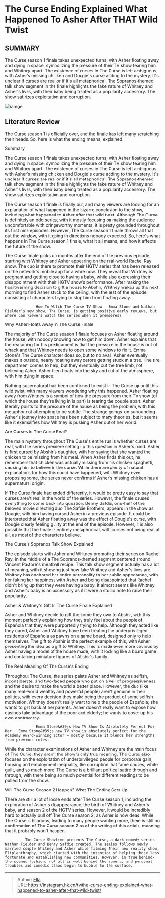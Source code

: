 # The Curse Ending Explained What Happened To Asher After THAT Wild Twist


## SUMMARY 



  The Curse season 1 finale takes unexpected turns, with Asher floating away and dying in space, symbolizing the pressure of their TV show tearing him and Whitney apart.   The existence of curses in The Curse is left ambiguous, with Asher&#39;s missing chicken and Dougie&#39;s curse adding to the mystery. It&#39;s unclear if curses are real or if it&#39;s all metaphorical.   The Sopranos-themed talk show segment in the finale highlights the fake nature of Whitney and Asher&#39;s lives, with their baby being treated as a popularity accessory. The show satirizes exploitation and corruption.  

![iamge](https://static1.srcdn.com/wordpress/wp-content/uploads/2024/01/emma-stone-as-whitney-siegel-nathan-fielder-as-asher-siegel-from-the-curse.jpg)

## Literature Review
The Curse season 1 is officially over, and the finale has left many scratching their heads. So, here is what the ending means, explained.





Summary

  The Curse season 1 finale takes unexpected turns, with Asher floating away and dying in space, symbolizing the pressure of their TV show tearing him and Whitney apart.   The existence of curses in The Curse is left ambiguous, with Asher&#39;s missing chicken and Dougie&#39;s curse adding to the mystery. It&#39;s unclear if curses are real or if it&#39;s all metaphorical.   The Sopranos-themed talk show segment in the finale highlights the fake nature of Whitney and Asher&#39;s lives, with their baby being treated as a popularity accessory. The show satirizes exploitation and corruption.  







The Curse season 1 finale is finally out, and many viewers are looking for an explanation of what happened in the bizarre conclusion to the show, including what happened to Asher after that wild twist. Although The Curse is definitely an odd series, with it mostly focusing on making the audience uncomfortable with cringeworthy moments, it is pretty grounded throughout its first nine episodes. However, The Curse season 1 finale throws all that out the window, with it going in directions nobody expected. So, here&#39;s what happens in The Curse season 1 finale, what it all means, and how it affects the future of the show.

The Curse finale picks up months after the end of the previous episode, starting with Whitney and Asher appearing on the real-world Rachel Ray show. The duo is there to promote their HGTV series that has been released on the network&#39;s mobile app for a while now. They reveal that Whitney is pregnant and getting close to having a baby, while also expressing their disappointment with their HGTV show&#39;s performance. After making the heartwarming decision to gift a house to Abshir, Whitney wakes up the next morning to find Asher stuck to the ceiling, with the rest of the episode consisting of characters trying to stop him from floating away.




                  How To Watch The Curse TV Show   Emma Stone and Nathan Fielder’s new show, The Curse, is getting positive early reviews, but where can viewers watch the series when it premieres?    


 Why Asher Floats Away In The Curse Finale 
         

The majority of The Curse season 1 finale focuses on Asher floating around the house, with nobody knowing how to get him down. Asher explains that the reasoning for his predicament is that the pressure in the house is out of whack and that Whitney needs to open some windows to fix it. Emma Stone&#39;s The Curse character does so, but to no avail. Asher eventually makes it outside, nearly floating away before getting stuck in a tree. The fire department comes to help, but they eventually cut the tree limb, not believing Asher. Asher then floats into the sky and out of the atmosphere, with him dying in space.




Nothing supernatural had been confirmed to exist in The Curse up until this wild twist, with many viewers wondering why this happened. Asher floating away from Whitney is a symbol of how the pressure from their TV show (of which the house they&#39;re living in is part) is tearing the couple apart. Asher literally points to the pressure of the house as being the problem, with this metaphor not attempting to be subtle. The strange goings-on surrounding Asher&#39;s journey into space has been subject to many theories, but it seems like it exemplifies how Whitney is pushing Asher out of her world.



 Are Curses In The Curse Real? 
          

The main mystery throughout The Curse&#39;s entire run is whether curses are real, with the series premiere setting up this question in Asher&#39;s mind. Asher is first cursed by Abshir&#39;s daughter, with her saying that she wanted the chicken to be missing from his meal. When Asher finds this out, he remembers that chicken was actually missing from his chicken spaghetti, causing him to believe in the curse. While there are plenty of natural explanations for how this could have happened, with Whitney even proposing some, the series never confirms if Asher&#39;s missing chicken has a supernatural origin.




If The Curse finale had ended differently, it would be pretty easy to say that curses aren&#39;t real in the world of the series. However, the finale causes everything to come back into question. Benny Safdie, one-half of the beloved movie directing duo The Safdie Brothers, appears in the show as Dougie, with him having cursed Asher in a previous episode. It could be interpreted that Asher floating away was the effect of Dougie&#39;s curse, with Dougie clearly feeling guilty at the end of the episode. However, it is also possible that the finale is entirely metaphorical, with curses not being real at all, as most of the characters believe.



 The Curse&#39;s Sopranos Talk Show Explained 
          

The episode starts with Asher and Whitney promoting their series on Rachel Ray, in the middle of a The Sopranos-themed segment centered around Vincent Pastore&#39;s meatball recipe. This talk show segment actually has a lot of meaning, with it showing just how fake Whitney and Asher&#39;s lives are. Whitney has anchored her entire personality to her public appearance, with her faking her happiness with Asher and being disappointed that Rachel didn&#39;t bring up that they were having a baby. It almost seems like Whitney and Asher&#39;s baby is an accessory as if it were a studio note to raise their popularity.






 Asher &amp; Whitney&#39;s Gift In The Curse Finale Explained 
          

Asher and Whitney decide to gift the home they own to Abshir, with this moment perfectly explaining how they truly feel about the people of Española that they were purportedly trying to help. Although they acted like they cared, Asher and Whitney have been treating the underprivileged residents of Española as pawns on a game board, designed only to help themselves. The gift to Abshir is the perfect example of this, with Asher presenting the idea as a gift to Whitney. This is made even more obvious by Asher having a model of the house made, with it looking like a board game and containing miniature figures of Abshir&#39;s family.



 The Real Meaning Of The Curse&#39;s Ending 
          




Throughout The Curse, the series paints Asher and Whitney as selfish, inconsiderate, and two-faced people who put on a veil of progressiveness and the desire to make the world a better place. However, the duo (like many real-world wealthy and powerful people) aren&#39;t genuine in their politics, with every decision they make being the product of some selfish motivation. Whitney doesn&#39;t really want to help the people of Española; she wants to get back at her parents. Asher doesn&#39;t really want to expose how casinos take advantage of the poor and elderly; he wants to cover up his own controversy.

                  Emma Stone&#39;s New TV Show Is Absolutely Perfect For Her   Emma Stone&#39;s new TV show is absolutely perfect for the Academy Award-winning actor — mostly because it blends her strengths from previous roles.    

While the character examinations of Asher and Whitney are the main focus of The Curse, they aren&#39;t the show&#39;s only true meaning. The Curse also focuses on the exploitation of underprivileged people for corporate gain, housing and employment inequality, the corruption that fame causes, white guilt, and so much more. The Curse is a brilliant political satire through and through, with there being so much potential for different readings to be pulled from the show.






 Will The Curse Season 2 Happen? What The Ending Sets Up 
          

There are still a lot of loose ends after The Curse season 1, including the exploration of Asher&#39;s disappearance, the birth of Whitney and Asher&#39;s baby, and season 2 of the HGTV series. However, it would be incredibly hard to actually pull off The Curse season 2, as Asher is now dead. While The Curse is hilarious, leading to many people wanting more, there is still no confirmation of The Curse season 2 as of the writing of this article, meaning that it probably won&#39;t happen.

             The Curse Showtime presents The Curse, a dark comedy series Nathan Fielder and Benny Safdie created. The series follows newly married couple Whitney and Asher while filming their new reality show, Fliplanthrophy, which started with the intention of helping those less fortunate and establishing new communities. However, in true behind-the-scenes fashion, not all is well behind the camera, and personal troubles and comedic chaos begin to bubble to the surface.  


---

> Author: [Ella](https://instagram.hk.cn/)  
> URL: https://instagram.hk.cn/tv/the-curse-ending-explained-what-happened-to-asher-after-that-wild-twist/  

